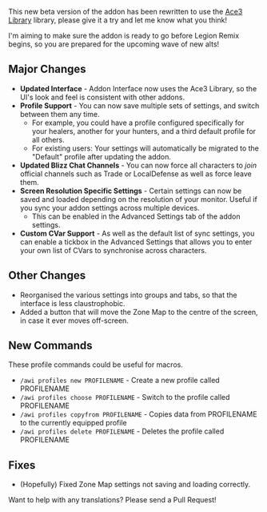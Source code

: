 This new beta version of the addon has been rewritten to use the [Ace3 Library](https://www.wowace.com/projects/ace3) library, please give it a try and let me know what you think!

I'm aiming to make sure the addon is ready to go before Legion Remix begins, so you are prepared for the upcoming wave of new alts!


## Major Changes
- **Updated Interface** - Addon Interface now uses the Ace3 Library, so the UI's look and feel is consistent with other addons.
- **Profile Support** - You can now save multiple sets of settings, and switch between them any time. 
  - For example, you could have a profile configured specifically for your healers, another for your hunters, and a third default profile for all others.
  - For existing users: Your settings will automatically be migrated to the "Default" profile after updating the addon.
- **Updated Blizz Chat Channels** - You can now force all characters to _join_ official channels such as Trade or LocalDefense as well as force leave them.
- **Screen Resolution Specific Settings** - Certain settings can now be saved and loaded depending on the resolution of your monitor. Useful if you sync your addon settings across multiple devices.
  - This can be enabled in the Advanced Settings tab of the addon settings.
- **Custom CVar Support** - As well as the default list of sync settings, you can enable a tickbox in the Advanced Settings that allows you to enter your own list of CVars to synchronise across characters.


## Other Changes
- Reorganised the various settings into groups and tabs, so that the interface is less claustrophobic.
- Added a button that will move the Zone Map to the centre of the screen, in case it ever moves off-screen.


## New Commands
These profile commands could be useful for macros.
- `/awi profiles new PROFILENAME` - Create a new profile called PROFILENAME
- `/awi profiles choose PROFILENAME` - Switch to the profile called PROFILENAME
- `/awi profiles copyfrom PROFILENAME` - Copies data from PROFILENAME to the currently equipped profile
- `/awi profiles delete PROFILENAME` - Deletes the profile called PROFILENAME


## Fixes
- (Hopefully) Fixed Zone Map settings not saving and loading correctly.


Want to help with any translations? Please send a Pull Request!